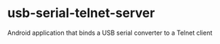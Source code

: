 # usb-serial-telnet-server
Android application that binds a USB serial converter to a Telnet client
